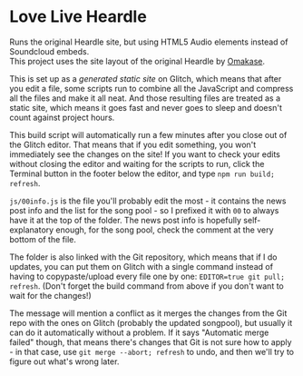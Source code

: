 # Love Live Heardle

Runs the original Heardle site, but using HTML5 Audio elements instead of Soundcloud embeds.  
This project uses the site layout of the original Heardle by [Omakase](https://omakase.studio/).

This is set up as a *generated static site* on Glitch, which means that after you edit a file, some scripts run to
combine all the JavaScript and compress all the files and make it all neat. And those resulting files are treated as
a static site, which means it goes fast and never goes to sleep and doesn't count against project hours.

This build script will automatically run a few minutes after you close out of the Glitch editor. That means that if
you edit something, you won't immediately see the changes on the site! If you want to check your edits without
closing the editor and waiting for the scripts to run, click the Terminal button in the footer below the editor, and
type `npm run build; refresh`.

`js/00info.js` is the file you'll probably edit the most - it contains the news post info and the list for the song
pool - so I prefixed it with `00` to always have it at the top of the folder. The news post info is hopefully
self-explanatory enough, for the song pool, check the comment at the very bottom of the file.

The folder is also linked with the Git repository, which means that if I do updates, you can put them on Glitch with a
single command instead of having to copypaste/upload every file one by one: `EDITOR=true git pull; refresh`. (Don't
forget the build command from above if you don't want to wait for the changes!)

The message will mention a conflict as it merges the changes from the Git repo with the ones on Glitch (probably the
updated songpool), but usually it can do it automatically without a problem. If it says "Automatic merge failed" though,
that means there's changes that Git is not sure how to apply - in that case, use `git merge --abort; refresh` to undo,
and then we'll try to figure out what's wrong later.